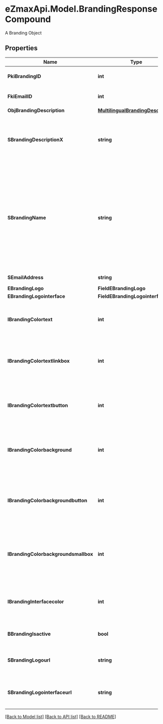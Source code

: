 # eZmaxApi.Model.BrandingResponseCompound
A Branding Object

## Properties

Name | Type | Description | Notes
------------ | ------------- | ------------- | -------------
**PkiBrandingID** | **int** | The unique ID of the Branding | 
**FkiEmailID** | **int** | The unique ID of the Email | [optional] 
**ObjBrandingDescription** | [**MultilingualBrandingDescription**](MultilingualBrandingDescription.md) |  | 
**SBrandingDescriptionX** | **string** | The Description of the Branding in the language of the requester | 
**SBrandingName** | **string** | The name of the Branding  This value will only be set if you wish to overwrite the default name. If you want to keep the default name, leave this property empty | [optional] 
**SEmailAddress** | **string** | The email address. | [optional] 
**EBrandingLogo** | **FieldEBrandingLogo** |  | 
**EBrandingLogointerface** | **FieldEBrandingLogointerface** |  | [optional] 
**IBrandingColortext** | **int** | The color of the text. This is a RGB color converted into integer | 
**IBrandingColortextlinkbox** | **int** | The color of the text in the link box. This is a RGB color converted into integer | 
**IBrandingColortextbutton** | **int** | The color of the text in the button. This is a RGB color converted into integer | 
**IBrandingColorbackground** | **int** | The color of the background. This is a RGB color converted into integer | 
**IBrandingColorbackgroundbutton** | **int** | The color of the background of the button. This is a RGB color converted into integer | 
**IBrandingColorbackgroundsmallbox** | **int** | The color of the background of the small box. This is a RGB color converted into integer | 
**IBrandingInterfacecolor** | **int** | The color of the interface. This is a RGB color converted into integer | [optional] 
**BBrandingIsactive** | **bool** | Whether the Branding is active or not | 
**SBrandingLogourl** | **string** | The url of the picture used as logo in the Branding | [optional] 
**SBrandingLogointerfaceurl** | **string** | The url of the picture used as logo in the Branding | [optional] 

[[Back to Model list]](../README.md#documentation-for-models) [[Back to API list]](../README.md#documentation-for-api-endpoints) [[Back to README]](../README.md)

